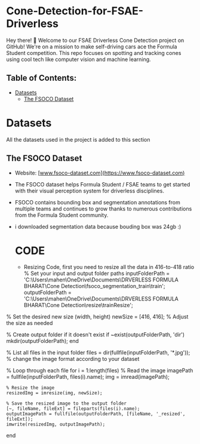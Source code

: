 # Cone-Detection-for-FSAE-Driverless
Hey there! 👋 Welcome to our FSAE Driverless Cone Detection project on GitHub! We're on a mission to make self-driving cars ace the Formula Student competition. This repo focuses on spotting and tracking cones using cool tech like computer vision and machine learning.

## Table of Contents:
- [Datasets](#datasets)
	- [The FSOCO Dataset](#fsoco)

# Datasets
All the datasets used in the project is added to this section
## The FSOCO Dataset
- Website: [www.fsoco-dataset.com](https://www.fsoco-dataset.com)

- The FSOCO dataset helps Formula Student / FSAE teams to get started with their visual perception system for driverless disciplines.

- FSOCO contains bounding box and segmentation annotations from multiple teams and continues to grow thanks to numerous contributions from the Formula Student community.

- i downloaded segmentation data because bouding box was 24gb :)

  # CODE
  - Resizing Code, first you need to resize all the data in 416-to-418 ratio
  % Set your input and output folder paths
inputFolderPath = 'C:\Users\mahen\OneDrive\Documents\DRVERLESS FORMULA BHARAT\Cone Detection\fsoco_segmentation_train\train';
outputFolderPath = 'C:\Users\mahen\OneDrive\Documents\DRVERLESS FORMULA BHARAT\Cone Detection\resize\trainResize';

% Set the desired new size (width, height)
newSize = [416, 416];  % Adjust the size as needed

% Create output folder if it doesn't exist
if ~exist(outputFolderPath, 'dir')
    mkdir(outputFolderPath);
end

% List all files in the input folder
files = dir(fullfile(inputFolderPath, '*.jpg'));  % change the image format according to your dataset

% Loop through each file
for i = 1:length(files)
    % Read the image
    imagePath = fullfile(inputFolderPath, files(i).name);
    img = imread(imagePath);
    
    % Resize the image
    resizedImg = imresize(img, newSize);
    
    % Save the resized image to the output folder
    [~, fileName, fileExt] = fileparts(files(i).name);
    outputImagePath = fullfile(outputFolderPath, [fileName, '_resized', fileExt]);
    imwrite(resizedImg, outputImagePath);
end

